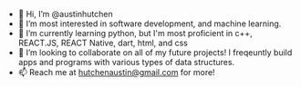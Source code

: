 - 👋 Hi, I’m @austinhutchen
- 👀 I’m most interested in software development, and machine learning.
- 🌱 I’m currently learning python, but I'm most proficient in c++, REACT.JS, REACT Native, dart, html, and css
- 💞️ I’m looking to collaborate on all of my future projects! I freqeuntly build apps and programs with various types of data structures.
- 📫 Reach me at hutchenaustin@gmail.com for more!

<!---
austinhutchen/austinhutchen is a ✨ special ✨ repository because its `README.md` (this file) appears on your GitHub profile.
You can click the Preview link to take a look at your changes.
--->
